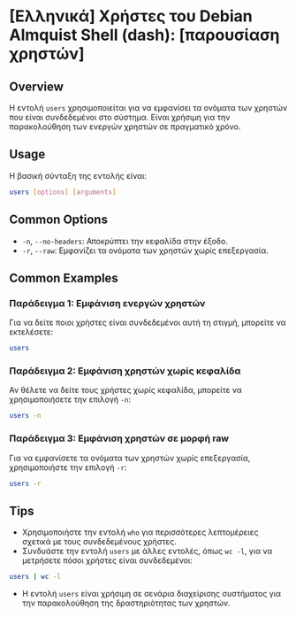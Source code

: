# [Ελληνικά] Χρήστες του Debian Almquist Shell (dash): [παρουσίαση χρηστών]

## Overview
Η εντολή `users` χρησιμοποιείται για να εμφανίσει τα ονόματα των χρηστών που είναι συνδεδεμένοι στο σύστημα. Είναι χρήσιμη για την παρακολούθηση των ενεργών χρηστών σε πραγματικό χρόνο.

## Usage
Η βασική σύνταξη της εντολής είναι:

```bash
users [options] [arguments]
```

## Common Options
- `-n`, `--no-headers`: Αποκρύπτει την κεφαλίδα στην έξοδο.
- `-r`, `--raw`: Εμφανίζει τα ονόματα των χρηστών χωρίς επεξεργασία.

## Common Examples
### Παράδειγμα 1: Εμφάνιση ενεργών χρηστών
Για να δείτε ποιοι χρήστες είναι συνδεδεμένοι αυτή τη στιγμή, μπορείτε να εκτελέσετε:

```bash
users
```

### Παράδειγμα 2: Εμφάνιση χρηστών χωρίς κεφαλίδα
Αν θέλετε να δείτε τους χρήστες χωρίς κεφαλίδα, μπορείτε να χρησιμοποιήσετε την επιλογή `-n`:

```bash
users -n
```

### Παράδειγμα 3: Εμφάνιση χρηστών σε μορφή raw
Για να εμφανίσετε τα ονόματα των χρηστών χωρίς επεξεργασία, χρησιμοποιήστε την επιλογή `-r`:

```bash
users -r
```

## Tips
- Χρησιμοποιήστε την εντολή `who` για περισσότερες λεπτομέρειες σχετικά με τους συνδεδεμένους χρήστες.
- Συνδυάστε την εντολή `users` με άλλες εντολές, όπως `wc -l`, για να μετρήσετε πόσοι χρήστες είναι συνδεδεμένοι:

```bash
users | wc -l
```
- Η εντολή `users` είναι χρήσιμη σε σενάρια διαχείρισης συστήματος για την παρακολούθηση της δραστηριότητας των χρηστών.